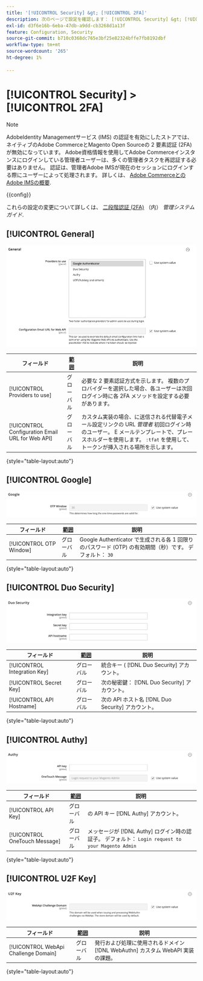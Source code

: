 ```yaml
---
title: '[!UICONTROL Security] &gt; [!UICONTROL 2FA]'
description: 次のページで設定を確認します： [!UICONTROL Security] &gt; [!UICONTROL 2FA] コマース管理のページ。
exl-id: d3f6e16b-6eba-47db-a9dd-cb3268d1a13f
feature: Configuration, Security
source-git-commit: b710c0368dc765e3bf25e82324bffe7fb8192dbf
workflow-type: tm+mt
source-wordcount: '265'
ht-degree: 1%

---
```


# [!UICONTROL Security] > [!UICONTROL 2FA]

>[!NOTE]
>
>AdobeIdentity Managementサービス (IMS) の認証を有効にしたストアでは、ネイティブのAdobe CommerceとMagento Open Sourceの 2 要素認証 (2FA) が無効になっています。 Adobe資格情報を使用してAdobe Commerceインスタンスにログインしている管理者ユーザーは、多くの管理者タスクを再認証する必要はありません。 認証は、管理者Adobe IMSが現在のセッションにログインする際にユーザーによって処理されます。 詳しくは、 [Adobe CommerceとのAdobe IMSの概要](https://experienceleague.adobe.com/docs/commerce-admin/start/admin/ims/adobe-ims-integration-overview.html).

{{config}}

これらの設定の変更について詳しくは、 [二段階認証 (2FA)](../../systems/security-two-factor-authentication.md) （内） _管理システムガイド_.

## [!UICONTROL General]

![一般](./assets/2fa-general.png)<!-- zoom -->

| フィールド | [範囲](../../getting-started/websites-stores-views.md#scope-settings) | 説明 |
|--- |--- |--- |
| [!UICONTROL Providers to use] | グローバル | 必要な 2 要素認証方式を示します。 複数のプロバイダーを選択した場合、各ユーザーは次回ログイン時に各 2FA メソッドを設定する必要があります。 |
| [!UICONTROL Configuration Email URL for Web API] | グローバル | カスタム実装の場合、に送信される代替電子メール設定リンクの URL _管理者_ 初回ログイン時のユーザー。 E メールテンプレートで、プレースホルダーを使用します。 `:tfat` を使用して、トークンが挿入される場所を示します。 |

{style="table-layout:auto"}

## [!UICONTROL Google]

![Google](./assets/2fa-google.png)<!-- zoom -->

| フィールド | [範囲](../../getting-started/websites-stores-views.md#scope-settings) | 説明 |
|--- |--- |--- |
| [!UICONTROL OTP Window] | グローバル | Google Authenticator で生成される各 1 回限りのパスワード (OTP) の有効期間（秒）です。 デフォルト： `30` |

{style="table-layout:auto"}

## [!UICONTROL Duo Security]

![Duo セキュリティ](./assets/2fa-duo-security.png)<!-- zoom -->

| フィールド | [範囲](../../getting-started/websites-stores-views.md#scope-settings) | 説明 |
|--- |--- |--- |
| [!UICONTROL Integration Key] | グローバル | 統合キー ( [!DNL Duo Security] アカウント。 |
| [!UICONTROL Secret Key] | グローバル | 次の秘密鍵： [!DNL Duo Security] アカウント。 |
| [!UICONTROL API Hostname] | グローバル | 次の API ホスト名 [!DNL Duo Security] アカウント。 |

{style="table-layout:auto"}

## [!UICONTROL Authy]

![Authy](./assets/2fa-authy.png)<!-- zoom -->

| フィールド | [範囲](../../getting-started/websites-stores-views.md#scope-settings) | 説明 |
|--- |--- |--- |
| [!UICONTROL API Key] | グローバル | の API キー [!DNL Authy] アカウント。 |
| [!UICONTROL OneTouch Message] | グローバル | メッセージが [!DNL Authy] ログイン時の認証子。 デフォルト： `Login request to your Magento Admin` |

{style="table-layout:auto"}

## [!UICONTROL U2F Key]

![U2F キー](./assets/2fa-u2f-key.png)<!-- zoom -->

| フィールド | [範囲](../../getting-started/websites-stores-views.md#scope-settings) | 説明 |
|--- |--- |--- |
| [!UICONTROL WebApi Challenge Domain] | グローバル | 発行および処理に使用されるドメイン [!DNL WebAuthn] カスタム WebAPI 実装の課題。 |

{style="table-layout:auto"}
